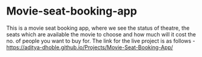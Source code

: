 # Movie-seat-booking-app

This is a movie seat booking app, where we see the status of theatre, the seats which are available the movie to choose and how much will it cost the no. of people you want to buy for.
The link for the live project is as follows - https://aditya-dhoble.github.io/Projects/Movie-Seat-Booking-App/
